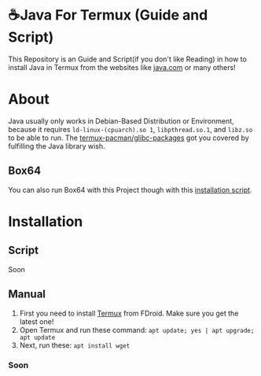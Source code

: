 # ☕Java For Termux (Guide and Script)
This Repository is an Guide and Script(if you don't like Reading) in how to install Java in Termux from the websites like [java.com](https://java.com) or many others!
# About
Java usually only works in Debian-Based Distribution or Environment, because it requires `ld-linux-(cpuarch).so 1`, `libpthread.so.1`, and `libz.so` to be able to run. The [termux-pacman/glibc-packages](https://github.com/termux-pacman/glibc-packages) got you covered by fulfilling the Java library wish.
## Box64
You can also run Box64 with this Project though with this [installation script](https://soon).
# Installation
## Script
Soon
## Manual
1. First you need to install [Termux]() from FDroid. Make sure you get the latest one!
2. Open Termux and run these command: `apt update; yes | apt upgrade; apt update`
3. Next, run these: `apt install wget`
### Soon
